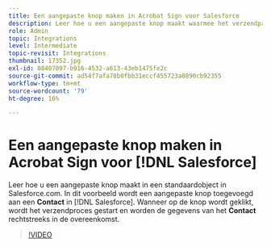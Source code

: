 ```yaml
---
title: Een aangepaste knop maken in Acrobat Sign voor Salesforce
description: Leer hoe u een aangepaste knop maakt waarmee het verzendproces wordt gestart en een overeenkomst automatisch wordt ingevuld
role: Admin
topic: Integrations
level: Intermediate
topic-revisit: Integrations
thumbnail: 17352.jpg
exl-id: 08407097-b916-4532-a613-43eb1475fe2c
source-git-commit: ad54f7afa78b0fbb31eccf455723a8890cb92355
workflow-type: tm+mt
source-wordcount: '79'
ht-degree: 16%

---
```


# Een aangepaste knop maken in Acrobat Sign voor [!DNL Salesforce]

Leer hoe u een aangepaste knop maakt in een standaardobject in Salesforce.com. In dit voorbeeld wordt een aangepaste knop toegevoegd aan een **Contact** in [!DNL Salesforce]. Wanneer op de knop wordt geklikt, wordt het verzendproces gestart en worden de gegevens van het **Contact** rechtstreeks in de overeenkomst.

>[!VIDEO](https://video.tv.adobe.com/v/17352?quality=12&learn=on&hidetitle=true)
